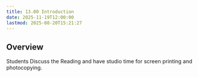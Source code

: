 ```yaml
---
title: 13.00 Introduction
date: 2025-11-19T12:00:00
lastmod: 2025-08-20T15:21:27
---
```


## Overview

Students Discuss the Reading and have studio time for screen printing and photocopying.
